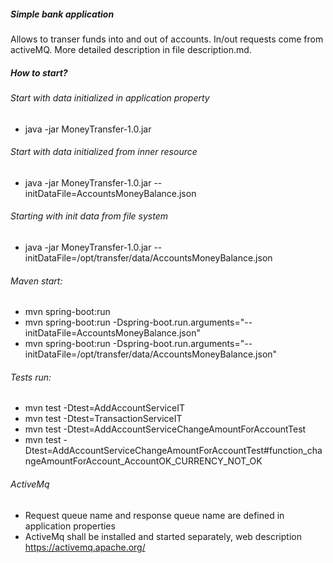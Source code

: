 
##### Simple bank application
Allows to transer funds into and out of accounts.
In/out requests come from activeMQ.
More detailed description in file description.md.

##### How to start?
######  Start with data initialized in application property
- java -jar MoneyTransfer-1.0.jar
######  Start with data initialized from inner resource
- java -jar MoneyTransfer-1.0.jar --initDataFile=AccountsMoneyBalance.json
######  Starting with init data from file system
- java -jar MoneyTransfer-1.0.jar --initDataFile=/opt/transfer/data/AccountsMoneyBalance.json
######  Maven start:
 - mvn spring-boot:run
 - mvn spring-boot:run -Dspring-boot.run.arguments="--initDataFile=AccountsMoneyBalance.json"
 - mvn spring-boot:run -Dspring-boot.run.arguments="--initDataFile=/opt/transfer/data/AccountsMoneyBalance.json"

######  Tests run:

 - mvn test -Dtest=AddAccountServiceIT
 - mvn test -Dtest=TransactionServiceIT
 - mvn test -Dtest=AddAccountServiceChangeAmountForAccountTest
 - mvn test -Dtest=AddAccountServiceChangeAmountForAccountTest#function_changeAmountForAccount_AccountOK_CURRENCY_NOT_OK


###### ActiveMq
- Request queue name and response queue name are defined in application properties
- ActiveMq shall be installed and started separately, web description https://activemq.apache.org/
